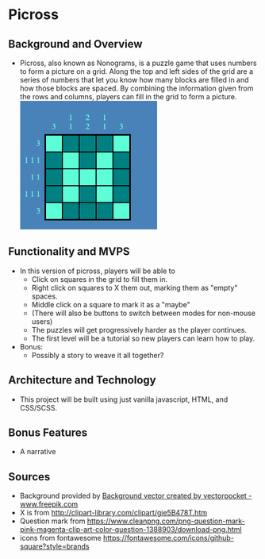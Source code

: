 # Picross

## Background and Overview

-   Picross, also known as Nonograms, is a puzzle game that uses numbers to form a picture on a grid. Along the top and left sides of the grid are a series of numbers that let you know how many blocks are filled in and how those blocks are spaced. By combining the information given from the rows and columns, players can fill in the grid to form a picture.  
    ![picross_example](./public/images/picross-example.png)

## Functionality and MVPS

-   In this version of picross, players will be able to
    -   Click on squares in the grid to fill them in.
    -   Right click on squares to X them out, marking them as "empty" spaces.
    -   Middle click on a square to mark it as a "maybe"
    -   (There will also be buttons to switch between modes for non-mouse users)
    -   The puzzles will get progressively harder as the player continues.
    -   The first level will be a tutorial so new players can learn how to play.
-   Bonus:
    -   Possibly a story to weave it all together?

## Architecture and Technology

- This project will be built using just vanilla javascript, HTML, and CSS/SCSS.

## Bonus Features

-   A narrative

## Sources

-   Background provided by <a href='https://www.freepik.com/vectors/background'>Background vector created by vectorpocket - www.freepik.com</a>
-   X is from http://clipart-library.com/clipart/gie5B478T.htm
-   Question mark from https://www.cleanpng.com/png-question-mark-pink-magenta-clip-art-color-question-1388903/download-png.html
-   icons from fontawesome
    https://fontawesome.com/icons/github-square?style=brands
